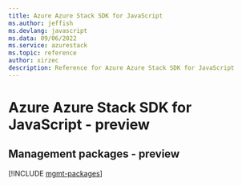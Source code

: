 ```yaml
---
title: Azure Azure Stack SDK for JavaScript
ms.author: jeffish
ms.devlang: javascript
ms.data: 09/06/2022
ms.service: azurestack
ms.topic: reference
author: xirzec
description: Reference for Azure Azure Stack SDK for JavaScript
---
```

# Azure Azure Stack SDK for JavaScript - preview

## Management packages - preview
[!INCLUDE [mgmt-packages](azure-stack-mgmt-index.md)]